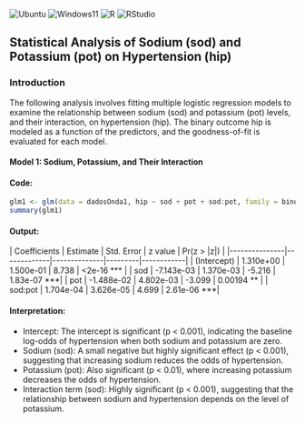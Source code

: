 ![Ubuntu](https://img.shields.io/badge/Ubuntu-Linux-orange)
![Windows11](https://img.shields.io/badge/Windows-11-blue)
![R](https://img.shields.io/badge/R-276DC3?logo=r&logoColor=white&style=flat)
![RStudio](https://img.shields.io/badge/RStudio-75AADB?logo=rstudio&logoColor=white&style=flat)

## Statistical Analysis of Sodium (sod) and Potassium (pot) on Hypertension (hip)

### Introduction

The following analysis involves fitting multiple logistic regression models to examine the relationship between sodium (sod) and potassium (pot) levels, and their interaction, on hypertension (hip). The binary outcome hip is modeled as a function of the predictors, and the goodness-of-fit is evaluated for each model.

#### Model 1: Sodium, Potassium, and Their Interaction

#### Code:
```r
glm1 <- glm(data = dadosOnda1, hip ~ sod + pot + sod:pot, family = binomial)
summary(glm1)
```
#### Output: 

| Coefficients  | Estimate    | Std. Error  | z value |  Pr(z > |z|)   |
|---------------|-------------|--------------|---------|------------|
| (Intercept)   | 1.310e+00   | 1.500e-01    | 8.738   | <2e-16 *** |
| sod           | -7.143e-03  | 1.370e-03    | -5.216  | 1.83e-07 ***|
| pot           | -1.488e-02  | 4.802e-03    | -3.099  | 0.00194 ** |
| sod:pot       | 1.704e-04   | 3.626e-05    | 4.699   | 2.61e-06 ***|


#### Interpretation:

- Intercept: The intercept is significant (p < 0.001), indicating the baseline log-odds of hypertension when both sodium and potassium are zero.
- Sodium (sod): A small negative but highly significant effect (p < 0.001), suggesting that increasing sodium reduces the odds of hypertension.
- Potassium (pot): Also significant (p < 0.01), where increasing potassium decreases the odds of hypertension.
- Interaction term (sod): Highly significant (p < 0.001), suggesting that the relationship between sodium and hypertension depends on the level of potassium.
